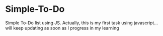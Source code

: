 # Simple-To-Do

Simple To-Do list using JS.
Actually, this is my first task using javascript... will keep updating as soon as I progress in my learning
